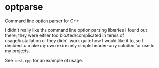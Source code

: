 # optparse
Command line option parser for C++

I didn't really like the command line option parsing libraries I found out there; they were either too bloated/complicated in terms of usage/installation or they didn't work quite how I would like it to, so I decided to make my own extremely simple header-only solution for use in my projects.

See `test.cpp` for an example of usage.
